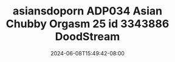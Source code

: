 --- 
title: "asiansdoporn  ADP034 Asian Chubby Orgasm 25 id 3343886  DoodStream"
description: "download   asiansdoporn  ADP034 Asian Chubby Orgasm 25 id 3343886  DoodStream   full  "
date: 2024-06-08T15:49:42-08:00
file_code: "0z0ophifbq0c"
draft: false
cover: "vs29tnzo0fg0s8kf.jpg"
tags: ["asiansdoporn", "Asian", "Chubby", "Orgasm", "DoodStream", "bokep-indo", "bokep-viral", "bokep-ig"]
length: 1018
fld_id: "1483176"
foldername: "Asiansdoporn 1"
categories: ["Asiansdoporn 1"]
views: 0
---